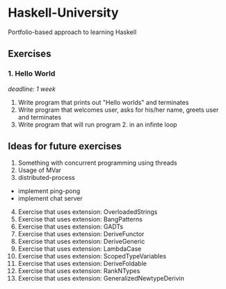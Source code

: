 # Haskell-University
Portfolio-based approach to learning Haskell

## Exercises 

### 1. Hello World 

*deadline: 1 week*

1. Write program that prints out "Hello worlds" and terminates
2. Write program that welcomes user, asks for his/her name, greets user and terminates
3. Write program that will run program 2. in an infinte loop


## Ideas for future exercises

1. Something with concurrent programming using threads
2. Usage of MVar
3. distributed-process
- implement ping-pong
- implement chat server
4. Exercise that uses extension: OverloadedStrings
5. Exercise that uses extension: BangPatterns
6. Exercise that uses extension: GADTs
7. Exercise that uses extension: DeriveFunctor
8. Exercise that uses extension: DeriveGeneric
9. Exercise that uses extension: LambdaCase
10. Exercise that uses extension: ScopedTypeVariables
11. Exercise that uses extension: DeriveFoldable
12. Exercise that uses extension: RankNTypes
13. Exercise that uses extension: GeneralizedNewtypeDerivin


